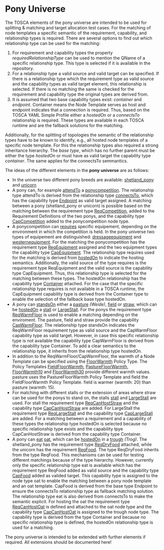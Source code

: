 # Pony Universe

The TOSCA elements of the pony universe are intended to be used for splitting & matching and target allocation test cases. For the matching of node templates a specific semantic of the requirement, capability, and relationship types is required. There are several options to find out which relationship type can be used for the matching:
  1. For requirement and capability types the property *requiredRelationshipType* can be used to mention the QName of a specific relationship type. This type is selected if it is available in the repository.
  2. For a relationship type a valid source and valid target can be specified. If there is a relationship type which the requirement type as valid source and the capability types as valid target element, this relationship is selected. If there is no matching the same is checked for the requirement and capability type the original types are derived from.
  3. It is assumed that two base capability types exist: *container* and *endpoint*. Container means the Node Template serves as host and endpoint indicates that a connection is required. Thus, based on the TOSCA YAML Simple Profile either a *hostedOn* or a *connectsTo* relationship is required. These types are available in each TOSCA runtime and are the fallback solutions for the matching.

Additionally, for the splitting of topologies the semantic of the relationship types have to be known to identify, e.g., all hosted node templates of a specific node template. For this the relationship types also required a strong inheritance hierarchy. The *base type*, which has no further parent must be either the type *hostedOn* or must have as valid target the capability type *container*. The same applies for the connectsTo semmantics.

The ideas of the different elements in the **pony universe** are as follows:
  - In the universe two different pony breeds are available: [shetland_pony](https://github.com/winery/test-repository/tree/black/nodetypes/http%253A%252F%252Fwinery.opentosca.org%252Ftest%252Fponyuniverse/shetland_pony) and [unicorn](https://github.com/winery/test-repository/tree/black/nodetypes/http%253A%252F%252Fwinery.opentosca.org%252Ftest%252Fponyuniverse/unicorn)
  - A pony can, for example [attendTo](https://github.com/winery/test-repository/tree/black/relationshiptypes/http%253A%252F%252Fwinery.opentosca.org%252Ftest%252Fponyuniverse/attendTo) a [ponycompetition](https://github.com/winery/test-repository/tree/black/nodetypes/http%253A%252F%252Fwinery.opentosca.org%252Ftest%252Fponyuniverse/ponycompetition). The relationship type attendTo is derived from the relationship type [connectsTo](https://github.com/winery/test-repository/tree/black/relationshiptypes/http%253A%252F%252Fwinery.opentosca.org%252Ftest%252Fponyuniverse/connectsTo), which has the capability type 
[Endpoint](https://github.com/winery/test-repository/tree/black/capabilitytypes/http%253A%252F%252Fdocs.oasis-open.org%252Ftosca%252Fns%252F2011%252F12/Endpoint) as valid target assigned. A matching between a pony (shetland_pony or unicorn) is possible based on the matching between the requirement type [ReqCompetition](https://github.com/winery/test-repository/tree/black/requirementtypes/http%253A%252F%252Fwinery.opentosca.org%252Ftest%252Fponyuniverse/ReqCompetition), added to the Requirement Definitions of the two ponys, and the capability type [CapCompetition](https://github.com/winery/test-repository/tree/black/capabilitytypes/http%253A%252F%252Fwinery.opentosca.org%252Ftest%252Fponyuniverse/CapCompetition) added to the ponycompetition node type.
- A ponycompetition can [requires](https://github.com/winery/test-repository/tree/black/relationshiptypes/http%253A%252F%252Fwinery.opentosca.org%252Ftest%252Fponyuniverse/requires) specific equipement, depending on the environment in which the competition is held. In the pony universe two types of equipement are distinguished: [dressageequipment](https://github.com/winery/test-repository/tree/black/nodetypes/http%253A%252F%252Fwinery.opentosca.org%252Ftest%252Fponyuniverse/dressageequipment) and [westernequipment](https://github.com/winery/test-repository/tree/black/nodetypes/http%253A%252F%252Fwinery.opentosca.org%252Ftest%252Fponyuniverse/westernequipment). For the matching the ponycompetition has the requirement type [ReqEquipment](https://github.com/winery/test-repository/tree/black/requirementtypes/http%253A%252F%252Fwinery.opentosca.org%252Ftest%252Fponyuniverse/ReqEquipment) assigned and the two equipment types the capability type [CapEquipment](https://github.com/winery/test-repository/tree/black/capabilitytypes/http%253A%252F%252Fwinery.opentosca.org%252Ftest%252Fponyuniverse/CapEquipment). The relationship type requires used for the matching is derived from [hostedOn](https://github.com/winery/test-repository/tree/black/relationshiptypes/http%253A%252F%252Fwinery.opentosca.org%252Ftest%252Fponyuniverse/hostedOn) to indicate the hosting semantics. Additionally, the valid source of the type requires is the requirement type ReqEquipment and the valid source is the capability type CapEquipment. Thus, this relationship type is selected for the matching between these types. The hostedOn relationship has the capability type [Container](https://github.com/winery/test-repository/tree/black/capabilitytypes/http%253A%252F%252Fdocs.oasis-open.org%252Ftosca%252Fns%252F2011%252F12/Container) attached. For the case that the specific relationship type requires is not available in a TOSCA runtime, the CapEquipment capability type is derived from the Container type to enable the selection of the fallback base type hostedOn.
- A pony can [standsOn](https://github.com/winery/test-repository/tree/black/relationshiptypes/http%253A%252F%252Fwinery.opentosca.org%252Ftest%252Fponyuniverse/standsOn) either a [pasture](https://github.com/winery/test-repository/tree/black/nodetypes/http%253A%252F%252Fwinery.opentosca.org%252Ftest%252Fponyuniverse/pasture) *(Weide)*, [field](http://localhost:4200/#/nodetypes/http%253A%252F%252Fwinery.opentosca.org%252Ftest%252Fponyuniverse/field_-w1-wip1/readme) or [straw](https://github.com/winery/test-repository/tree/black/nodetypes/http%253A%252F%252Fwinery.opentosca.org%252Ftest%252Fponyuniverse/straw), which can be [hostedOn](https://github.com/winery/test-repository/tree/black/relationshiptypes/http%253A%252F%252Fwinery.opentosca.org%252Ftest%252Fponyuniverse/hostedOn) a [stall](https://github.com/winery/test-repository/tree/black/nodetypes/http%253A%252F%252Fwinery.opentosca.org%252Ftest%252Fponyuniverse/stall) or [LargeStall](http://localhost:4200/#/nodetypes/http%253A%252F%252Fwww.winery.opentosca.org%252Ftest%252Ftargetallocation%252Fnodetypes/LargeStall_-w3-wip1/readme). For the ponys the requirement type [ReqWarmFloor](https://github.com/winery/test-repository/tree/black/requirementtypes/http%253A%252F%252Fwinery.opentosca.org%252Ftest%252Fponyuniverse/ReqWarmFloor) is used to enable a matching depending on the enviroment. The pasture, field and straw provide the capability [CapWarmFloor](https://github.com/winery/test-repository/tree/black/capabilitytypes/http%253A%252F%252Fwinery.opentosca.org%252Ftest%252Fponyuniverse/CapWarmFloor). The relationship type standsOn indicates the ReqWarmFloor requirement type as valid source and the CapWarmFloor capability type as valid target. However, in case this specific relationship type is not available the capability type CapWarmFloor is derived from the capability type Container. To add a clear semantics to the relationship type, it inherits from the relationship type hostedOn.
- In addition to the ReqWarmFloor/CapWarmFloor, the warmth of a Node Template can be specified using the [FloorWarmth](http://localhost:4200/#/policytypes/http%253A%252F%252Fwinery.opentosca.org%252Ftest%252Fponyuniverse%252Fpolicytypes/FloorWarmth/readme) Policy Type.
The Policy Templates [FieldFloorWarmth](http://localhost:4200/#/policytemplates/http%253A%252F%252Fwinery.opentosca.org%252Ftest%252Fponyuniverse%252Fpolicytemplates/FieldFloorWarmth/readme), [PastureFloorWarmth](http://localhost:4200/#/policytemplates/http%253A%252F%252Fwinery.opentosca.org%252Ftest%252Fponyuniverse%252Fpolicytemplates/PastureFloorWarmth/readme), [FloorWarmth10](http://localhost:4200/#/policytemplates/http%253A%252F%252Fwww.winery.opentosca.org%252Ftest%252Ftargetallocation%252Fpolicytemplates/FloorWarmth10/readme) and [FloorWarmth30](http://localhost:4200/#/policytemplates/http%253A%252F%252Fwww.winery.opentosca.org%252Ftest%252Ftargetallocation%252Fpolicytemplates/FloorWarmth30/readme) provide different warmth values.
pasture uses the PastureFloorWarmth Policy Template and field the FieldFloorWarmth Policy Template.
field is warmer (warmth: 20) than pasture (warmth: 15).
- For matching with different stalls or the extension of areas where straw can be used for the ponys to stand on, the stalls [stall](http://localhost:4200/#/nodetypes/http%253A%252F%252Fwinery.opentosca.org%252Ftest%252Fponyuniverse/stall/readme) and [LargeStall](http://localhost:4200/#/nodetypes/http%253A%252F%252Fwww.winery.opentosca.org%252Ftest%252Ftargetallocation%252Fnodetypes/LargeStall_-w3-wip1/readme) are used.
For stall the requirement type [ReqCanHostStraw](https://github.com/winery/test-repository/tree/black/requirementtypes/http%253A%252F%252Fwinery.opentosca.org%252Ftest%252Fponyuniverse/ReqCanHostStraw) and the capability type [CapCanHostStraw](https://github.com/winery/test-repository/tree/black/capabilitytypes/http%253A%252F%252Fwinery.opentosca.org%252Ftest%252Fponyuniverse/CapCanHostStraw) are added.
For LargeStall the requirement type [ReqLargeStall](http://localhost:4200/#/requirementtypes/http%253A%252F%252Fwww.winery.opentosca.org%252Ftest%252Ftargetallocation%252Frequirementtypes/ReqLargeStall_-w3-wip1/readme) and the capability type [CapLargeStall](http://localhost:4200/#/capabilitytypes/http%253A%252F%252Fwww.winery.opentosca.org%252Ftest%252Ftargetallocation%252Fcapabilitytypes/CapLargeStall_-w2-wip1/readme) are added.
For a matching between a requirement and a capability of these types the relationship type hostedOn is selected because no specific relationship type exists and the capability tpye CapCanHostStraw is derived from the capability type Container.
- A pony can [eat](https://github.com/winery/test-repository/tree/black/relationshiptypes/http%253A%252F%252Fwinery.opentosca.org%252Ftest%252Fponyuniverse/eat) [oat](https://github.com/winery/test-repository/tree/black/nodetypes/http%253A%252F%252Fwinery.opentosca.org%252Ftest%252Fponyuniverse/oat), which can be [hostedOn](https://github.com/winery/test-repository/tree/black/relationshiptypes/http%253A%252F%252Fwinery.opentosca.org%252Ftest%252Fponyuniverse/hostedOn) in a [trough](https://github.com/winery/test-repository/tree/black/nodetypes/http%253A%252F%252Fwinery.opentosca.org%252Ftest%252Fponyuniverse/trough) *(Trog)*. The shetland_pony has the requirement type [ReqDryFood](https://github.com/winery/test-repository/tree/black/requirementtypes/http%253A%252F%252Fwinery.opentosca.org%252Ftest%252Fponyuniverse/ReqDryFood) attached, while the unicorn has the requirement [ReqFood](https://github.com/winery/test-repository/tree/black/requirementtypes/http%253A%252F%252Fwinery.opentosca.org%252Ftest%252Fponyuniverse/ReqFood). The type ReqDryFood inherits from the type ReqFood. This mechanisms can be used for testing different matchings because of the type hierarchy. However, currently only the specific relationship type eat is available which has the requirement type ReqFood added as valid source and the capability type [CapFood](https://github.com/winery/test-repository/tree/black/capabilitytypes/http%253A%252F%252Fwinery.opentosca.org%252Ftest%252Fponyuniverse/CapFood) added as valided target. This capability type is assigned to the node type oat to enable the matching between a pony node template and an oat template. CapFood is derived from the base type Endpoint to ensure the connectsTo relationship type as fallback matching solution. The relationship type eat is also derived from connectsTo to make the semantic explicit. For hosting the oat the requirement type [ReqCanHostOat](https://github.com/winery/test-repository/tree/black/requirementtypes/http%253A%252F%252Fwinery.opentosca.org%252Ftest%252Fponyuniverse/ReqCanHostOat) is defined and attached to the oat node type and the capability type [CapCanHostOat](https://github.com/winery/test-repository/tree/black/capabilitytypes/http%253A%252F%252Fwinery.opentosca.org%252Ftest%252Fponyuniverse/CapCanHostOat) is assigned to the trough node type. The capability type is derived from the type Container and because no specific relationship type is defined, the hostedOn relationship type is used for a matching.

The pony universe is intended to be extended with further elements if required. All extensions should be documented here!
